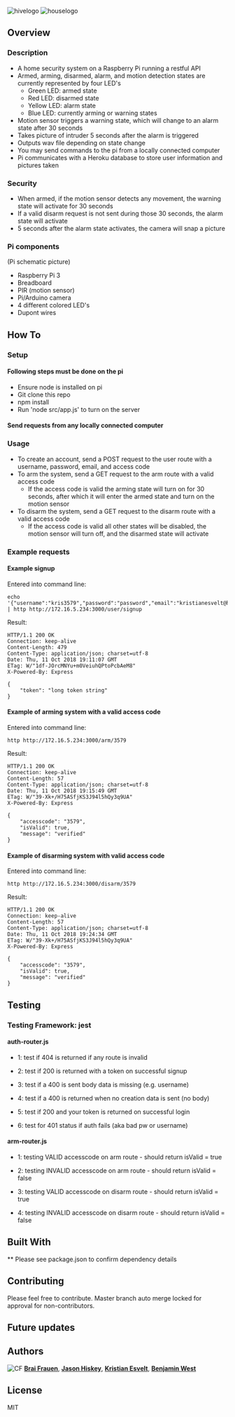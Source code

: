 ![hivelogo](./src/lib/assets/project-logos/project-hive-og-logo-large-cleaner-solo.png) ![houselogo](./src/lib/assets/project-logos/project-hive-og-house-large-solo.png)

## Overview
### Description
- A home security system on a Raspberry Pi running a restful API
- Armed, arming, disarmed, alarm, and motion detection states are currently represented by four LED's
    - Green LED: armed state
    - Red LED: disarmed state
    - Yellow LED: alarm state
    - Blue LED: currently arming or warning states
- Motion sensor triggers a warning state, which will change to an alarm state after 30 seconds
- Takes picture of intruder 5 seconds after the alarm is triggered
- Outputs wav file depending on state change
- You may send commands to the pi from a locally connected computer
- Pi communicates with a Heroku database to store user information and pictures taken

### Security
- When armed, if the motion sensor detects any movement, the warning state will activate for 30 seconds
- If a valid disarm request is not sent during those 30 seconds, the alarm state will activate
- 5 seconds after the alarm state activates, the camera will snap a picture

### Pi components
(Pi schematic picture)
- Raspberry Pi 3
- Breadboard
- PIR (motion sensor)
- Pi/Arduino camera
- 4 different colored LED's
- Dupont wires

## How To

### Setup

#### Following steps must be done on the pi

- Ensure node is installed on pi
- Git clone this repo
- npm install
- Run 'node src/app.js' to turn on the server

#### Send requests from any locally connected computer

### Usage
- To create an account, send a POST request to the user route with a username, password, email, and access code
- To arm the system, send a GET request to the arm route with a valid access code
    - If the access code is valid the arming state will turn on for 30 seconds, after which it will enter the armed state and turn on the motion sensor
- To disarm the system, send a GET request to the disarm route with a valid access code
    - If the access code is valid all other states will be disabled, the motion sensor will turn off, and the disarmed state will activate

### Example requests

#### Example signup

Entered into command line:
```
echo '{"username":"kris3579","password":"password","email":"kristianesvelt@hotmail.com","accesscode":"3579"}' | http http://172.16.5.234:3000/user/signup
```
Result:
```
HTTP/1.1 200 OK
Connection: keep-alive
Content-Length: 479
Content-Type: application/json; charset=utf-8
Date: Thu, 11 Oct 2018 19:11:07 GMT
ETag: W/"1df-JOrcMNYu+m0VeiuhQPtoPcbAeM8"
X-Powered-By: Express

{
    "token": "long token string"
}
```

#### Example of arming system with a valid access code

Entered into command line:
```
http http://172.16.5.234:3000/arm/3579
```
Result:
```
HTTP/1.1 200 OK
Connection: keep-alive
Content-Length: 57
Content-Type: application/json; charset=utf-8
Date: Thu, 11 Oct 2018 19:15:49 GMT
ETag: W/"39-Xk+/H75ASfjKS3J94l5hQy3q9UA"
X-Powered-By: Express

{
    "accesscode": "3579",
    "isValid": true,
    "message": "verified"
}
```

#### Example of disarming system with valid access code

Entered into command line:
```
http http://172.16.5.234:3000/disarm/3579
```
Result:
```
HTTP/1.1 200 OK
Connection: keep-alive
Content-Length: 57
Content-Type: application/json; charset=utf-8
Date: Thu, 11 Oct 2018 19:24:34 GMT
ETag: W/"39-Xk+/H75ASfjKS3J94l5hQy3q9UA"
X-Powered-By: Express

{
    "accesscode": "3579",
    "isValid": true,
    "message": "verified"
}
```

## Testing

### Testing Framework: jest

#### auth-router.js

* 1: test if 404 is returned if any route is invalid

* 2: test if 200 is returned with a token on successful signup

* 3: test if a 400 is sent body data is missing (e.g. username)

* 4: test if a 400 is returned when no creation data is sent (no body)

* 5: test if 200 and your token is returned on successful login

* 6: test for 401 status if auth fails (aka bad pw or username)

#### arm-router.js

* 1: testing VALID accesscode on arm route - should return isValid = true

* 2: testing INVALID accesscode on arm route - should return isValid = false

* 3: testing VALID accesscode on disarm route - should return isValid = true

* 4: testing INVALID accesscode on disarm route - should return isValid = false

## Built With

** Please see package.json to confirm dependency details

## Contributing

Please feel free to contribute. Master branch auto merge locked for approval for non-contributors.

## Future updates

## Authors

![CF](http://i.imgur.com/7v5ASc8.png) [**Brai Frauen**](https://github.com/ashabrai), [**Jason Hiskey**](https://github.com/jlhiskey), [**Kristian Esvelt**](https://github.com/kris3579), [**Benjamin West**](https://github.com/bgwest)

## License

MIT

